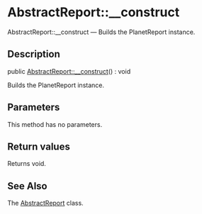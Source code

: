 AbstractReport::__construct
================

AbstractReport::__construct — Builds the PlanetReport instance.

Description
---------------


public [AbstractReport::__construct](https://github.com/lingtalfi/DocTools/blob/master/doc/api/DocTools/Report/AbstractReport/__construct.md)() : void




Builds the PlanetReport instance.




Parameters
--------------

This method has no parameters.


Return values
----------------

Returns void.









See Also
-----------

The [AbstractReport](https://github.com/lingtalfi/DocTools/blob/master/doc/api/DocTools/Report/AbstractReport.md) class.
